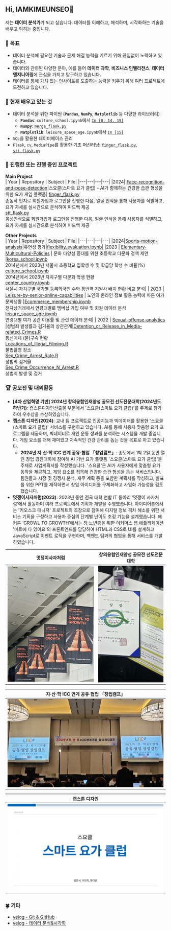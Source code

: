 ## Hi, IAMKIMEUNSEO👋
저는 **데이터 분석가**가 되고 싶습니다. 데이터를 이해하고, 해석하며, 시각화하는 기술을 배우고 익히는 중입니다.

### 🔭 목표
- 데이터 분석에 필요한 기술과 문제 해결 능력을 기르기 위해 끊임없이 노력하고 있습니다.
- 데이터와 관련된 다양한 분야, 예를 들어 **데이터 과학**, **비즈니스 인텔리전스**, **데이터 엔지니어링**에 관심을 가지고 탐구하고 있습니다.
- 데이터를 통해 가치 있는 인사이트를 도출하는 능력을 키우기 위해 여러 프로젝트에 도전하고 있습니다.

### 🌱 현재 배우고 있는 것
- 데이터 분석을 위한 파이썬 (**`Pandas`**, **`NumPy`**, **`Matplotlib`** 등 다양한 라이브러리)
  - **`Pandas`**: `culture_school.ipynb`에서 [`In [8, 14, 19]`](https://github.com/IAMKIMEUNSEO/Elementary-Multicultural-Policies/blob/main/Python/culture_school.ipynb)
  - **`Numpy`**: [`merge_flask.py`](https://github.com/2024-four-leaf-clover/Face-recognition-and-pose-detection/blob/a7726e21c27f4271690ee8a9d23af6252389c771/merge_flask.py#L48-L55)
  - **`Matplotlib`**: `leisure_space_age.ipynb`에서 [`In [15]`](https://github.com/IAMKIMEUNSEO/leisure-by-senior-online-capabilities/blob/ebd8df60f0251fd921684f477158a147f90a1eb1/Python/leisure_space_age.ipynb#L1246-L1262)
-  `SQL`을 활용한 데이터베이스 관리
-  `Flask`, `cv`, `MediaPipe`를 활용한 기초 머신러닝: [`finger_flask.py`](https://github.com/2024-four-leaf-clover/Face-recognition-and-pose-detection/blob/main/finger_flask.py), [`stt_flask.py`](https://github.com/2024-four-leaf-clover/Face-recognition-and-pose-detection/blob/main/stt_flask.py)

### 🚀 진행한 또는 진행 중인 프로젝트

**Main Project**<br>
| Year | Repository | Subject | File|
|---|---|---|---|
|2024| [Face-recognition-and-pose-detection](https://github.com/2024-four-leaf-clover/Face-recognition-and-pose-detection.git)|스요클(스마트 요가 클럽) - AI가 함께하는 건강한 습관 형성을 위한 요가 게임 플랫폼| [finger_flask.py](https://github.com/2024-four-leaf-clover/Face-recognition-and-pose-detection/blob/main/finger_flask.py)<br> 손동작 인지로 회원가입과 로그인을 진행한 다음, 얼굴 인식을 통해 사용자를 식별하고, 요가 자세를 실시간으로 분석하여 피드백 제공<br>[stt_flask.py](https://github.com/2024-four-leaf-clover/Face-recognition-and-pose-detection/blob/main/stt_flask.py)<br>음성인식으로 회원가입과 로그인을 진행한 다음, 얼굴 인식을 통해 사용자를 식별하고, 요가 자세를 실시간으로 분석하여 피드백 제공

**Other Projects**<br>
| Year | Repository | Subject | File|
|---|---|---|---|
|2024|[Sports-motion-analysis](https://github.com/IAMKIMEUNSEO/Sports-motion-analysis)|유연성 평가|[flexibility_evaluation.ipynb](https://github.com/IAMKIMEUNSEO/Sports-motion-analysis/blob/main/flexibility_evaluation.ipynb)|
|2023 | [Elementary-Multicultural-Policies](https://github.com/IAMKIMEUNSEO/Elementary-Multicultural-Policies.git) | 문화 다양성 증대를 위한 초등학교 다문화 정책 제안 |[korea_school.ipynb](https://github.com/IAMKIMEUNSEO/Elementary-Multicultural-Policies/blob/main/Python/korea_school.ipynb) <br> 2014년에서 2023년 서울시 초등학교 입학생 수 및 학급당 학생 수 비율(%) <br> [culture_school.ipynb](https://github.com/IAMKIMEUNSEO/Elementary-Multicultural-Policies/blob/main/Python/culture_school.ipynb)<br> 2014년에서 2023년 자치구별 다문화 학생 현황 <br> [center_country.ipynb](https://github.com/IAMKIMEUNSEO/Elementary-Multicultural-Policies/blob/main/Python/center_country.ipynb)<br>서울시 자치구별 국가별 등록외국인 수와 통번역 지원사 배치 현황 비교 분석|
| 2023 | [Leisure-by-senior-online-capabilities](https://github.com/IAMKIMEUNSEO/leisure-by-senior-online-capabilities.git) | 노인의 온라인 정보 활용 능력에 따른 여가문화생활 |[Ecommerce_membership.ipynb](https://github.com/IAMKIMEUNSEO/leisure-by-senior-online-capabilities/blob/main/Python/Ecommerce_membership.ipynb)<br>전자상거래에서 연령대별로 멤버십 가입 여부 및 회원 데이터 분석<br>[leisure_space_age.ipynb](https://github.com/IAMKIMEUNSEO/leisure-by-senior-online-capabilities/blob/main/Python/leisure_space_age.ipynb)<br>연령대별 여가 공간 이용률 및 관련 데이터 분석|
| 2022 | [Sexual-offense-analytics](https://github.com/IAMKIMEUNSEO/Sexual-offense-analytics.git) |성범죄 발생률과 검거율의 상관관계|[Detention_or_Release_in_Media-related_Crimes.R](https://github.com/IAMKIMEUNSEO/Sexual-offense-analytics/blob/main/R/Detention_or_Release_in_Media-related_Crimes.R)<br> 통신매체 (불)구속 현황 <br> [Locations_of_Illegal_Filming.R](https://github.com/IAMKIMEUNSEO/Sexual-offense-analytics/blob/main/R/Locations_of_Illegal_Filming.R) <br>불법촬영 장소 <br> [Sex_Crime_Arrest_Rate.R](https://github.com/IAMKIMEUNSEO/Sexual-offense-analytics/blob/main/R/Sex_Crime_Arrest_Rate.R) <br>성범죄 검거율 <br> [Sex_Crime_Occurrence_N_Arrest.R](https://github.com/IAMKIMEUNSEO/Sexual-offense-analytics/blob/main/R/Sex_Crime_Occurrence_N_Arrest.R) <br>성범죄 발생 및 검거

### 🏆 공모전 및 대외활동
- **[4차 산업혁명 기반] 2024년 창의융합인재양성 공모전 선도전문대학(2024년도 하반기)**: 캡스톤디자인산출물 부문에서 '스요클(스마트 요가 클럽)'를 주제로 참가하여 우수상을 수상하였습니다.
- **캡스톤 디자인(2024)**: 교내 팀 프로젝트로 인공지능과 빅데이터를 활용한 '스요클(스마트 요가 클럽)' 서비스를 구현하고 있습니다. AI를 통해 사용자 맞춤형 요가 프로그램을 제공하며, 빅데이터로 개인 운동 성과를 분석하는 시스템을 개발 중입니다. 게임 요소를 더해 재미있고 지속적인 건강 관리를 돕는 것을 목표로 하고 있습니다.
  -  **2024년 지·산·학 ICC 연계 공유·협업 「창업캠프」**: 송도에서 1박 2일 동안 열린 창업 경진대회에 참여해 AI 기반 요가 플랫폼 '스요클(스마트 요가 클럽)'을 주제로 사업계획서를 작성했습니다. '스요클'은 AI가 사용자에게 맞춤형 요가 동작을 제공하고, 게임 요소를 접목해 건강한 습관 형성을 돕는 서비스입니다. 팀원들과 시장 및 경쟁사 분석, 재무 계획 등을 포함한 계획서를 작성하고, 발표를 위한 PPT를 제작하면서 창업 아이디어를 구체화하고 사업화 가능성을 검토했습니다.
- **멋쟁이사자처럼(2023)**: 2023년 동안 전국 대학 연합 IT 동아리 ‘멋쟁이 사자처럼’에서 활동하며 여러 프로젝트에서 기획과 개발을 수행했습니다. 아이디어톤에서는 '키오스크 매니저' 프로젝트의 조장으로 참여해 디지털 정보 격차 해소를 위한 서비스 기획을 구성하고 사용자 중심의 단계별 난이도 조정 기능을 설계했습니다. 해커톤 ‘GROWL TO GROWTH’에서는 장·노년층을 위한 이커머스 웹 애플리케이션 '마트에 다 있어요'의 프론트엔드를 담당하여 HTML과 CSS로 UI를 설계하고 JavaScript로 이벤트 로직을 구현하며, 백엔드 팀과의 협업을 통해 서비스를 개발하였습니다.

|멋쟁이사자처럼|창의융합인재양성 공모전 선도전문대학|
|:---:|:---:|
|![멋쟁이사자처럼](https://github.com/IAMKIMEUNSEO/IAMKIMEUNSEO/blob/main/%EB%A9%8B%EC%9F%81%EC%9D%B4%20%EC%82%AC%EC%9E%90%EC%B2%98%EB%9F%BC.jpg)|![창의융합인재양성 공모전 선도전문대학(2024년도 하반기)](https://github.com/IAMKIMEUNSEO/IAMKIMEUNSEO/blob/main/%EC%BA%A1%EC%8A%A4%ED%86%A4%EB%94%94%EC%9E%90%EC%9D%B8%EC%82%B0%EC%B6%9C%EB%AC%BC%20%EC%9A%B0%EC%88%98%EC%83%81.jpg)|
  
|지·산·학  ICC 연계 공유·협업 「창업캠프」|
|:---:|
|![지·산·학 ICC 연계 공유·협업 「창업캠프」](https://github.com/IAMKIMEUNSEO/IAMKIMEUNSEO/blob/main/%EC%A7%80%EC%82%B0%ED%95%99%20%EA%B3%B5%EC%9C%A0%ED%98%91%EC%97%85%EC%B0%BD%EC%97%85%EC%BA%A0%ED%94%84.jpg)|

|캡스톤 디자인|
|:---:|
![캡스톤](https://github.com/IAMKIMEUNSEO/IAMKIMEUNSEO/blob/main/%EC%BA%A1%EC%8A%A4%ED%86%A4.jpg)|

### 🍀 기타
- [velog - Git & GitHub](https://velog.io/@eunseo63/series/%EA%B9%83-%EA%B9%83%ED%97%88%EB%B8%8C)
- [velog - 데이터 분석&시각화](https://velog.io/@eunseo63/series/%EB%B9%85%EB%8D%B0%EC%9D%B4%ED%84%B0%EB%B6%84%EC%84%9D%EC%8B%9C%EA%B0%81%ED%99%94)
